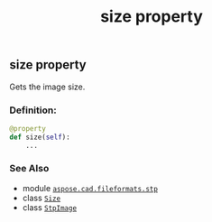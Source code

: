 ﻿---
title: size property
second_title: Aspose.CAD for Python via .NET API References
description: 
type: docs
weight: 300
url: /aspose.cad.fileformats.stp/stpimage/size/
is_root: false
---

## size property


Gets the image size.
### Definition:
```python
@property
def size(self):
    ...
```

### See Also
* module [`aspose.cad.fileformats.stp`](../../)
* class [`Size`](/cad/python-net/aspose.cad/size)
* class [`StpImage`](/cad/python-net/aspose.cad.fileformats.stp/stpimage)
